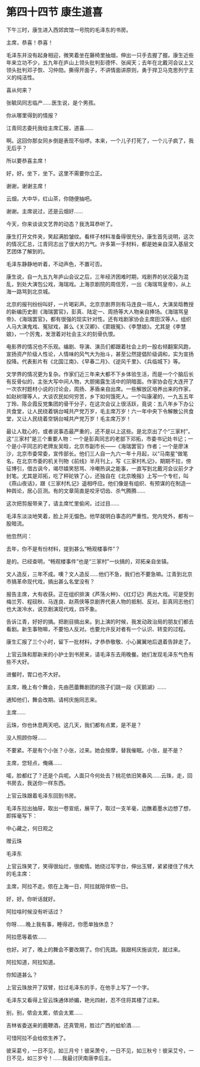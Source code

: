 # 第四十四节 康生道喜

下午三时，康生进入西郊宾馆一号院的毛泽东的书房。

主席，恭喜！恭喜！

毛泽东并没有起身相迎，微笑着坐在藤椅里抽烟，伸出一只手去握了握。康生近些年来立功不少，五九年在庐山上领头批判彭德怀、张闻天；去年在北戴河会议上又领头批判邓子恢、习仲勋。撕得开面子，不讲情面讲原则，勇于捍卫马克思列宁主义的纯洁性。

喜从何来？

张毓凤同志临产……医生说，是个男孩。

你从哪里得到的情报？

江青同志委托我给主席汇报，道喜……

啊。这回你那女同乡倒是表现不俗啰。本来，一个儿子打死了，一个儿子疯了，我无后乎？

所以要恭喜主席！

好，好。坐下，坐下。这里不需要你立正。

谢谢，谢谢主席！

云烟，大中华，红山茶，你随便抽吧。

谢谢。主席说过，还是云烟好……

今天，你来谈谈文艺界的动态？我洗耳恭听了。

康生打开文件夹，笑起满脸皱纹。看样子材料准备得很充分。康生首先说明，这次的情况汇总，江青同志出了很大的力气。许多第一手材料，都是她亲自深入基层文艺团体了解到的。

毛泽东静静地听着，不动声色，不置可否。

康生说，自一九五九年庐山会议之后，三年经济困难时期，戏剧界的状况最为混乱，到处大演包公戏，海瑞戏。上海京剧院的周信芳，一出《海瑞骂皇帝》，从上海一路骂到北京城。

北京的报刊纷纷叫好，一片喝彩声。北京京剧界则有马连良一班人，大演吴晗教授的新编历史剧《海瑞罢官》，彭真、陆定一、周扬等大人物亲自捧场。《海瑞骂皇帝》、《海瑞罢官》，都有很强的现实针对性。还有戏剧家协会主席田汉等人，组织人马大演鬼戏、冤狱戏，甚么《关汉卿》、《窦娥冤》、《李慧娘》。尤其是《李慧娘》，一个厉鬼，发泄着对社会主义的刻骨仇恨。

电影界的情况也不乐观。编剧、导演、演员们都跟着社会上的一股右倾翻案风跑，宣扬资产阶级人性论，人情味的风气大为抬斗，甚至公然提倡阶级调和，实为宣扬投降。代表影片有《北国江南》、《早春二月》、《逆风千里》、《兵临城下》等。

文学界的情况更为复杂。作家们近三年来大都不下乡体验生活，而是一个个脑后长有反骨似的，主张大写中间人物，大胆揭露生活中的阴暗面。作家协会在大连开了一次农村题材小说的讨论会，周扬、茅盾亲自出席。一些解放区培养出来的作家，如赵树理等人，大谈农民如何穷苦，乡下如何饿死人。一个叫康濯的，一九五五年丁玲、陈企霞反党集团的骨干分子，在这次会议上很活跃，竟说：五八年乡下办公共食堂，让人民绕着锅台喊共产党万岁，毛主席万岁！六一年中央下令解散公共食堂，又让人民绕着空锅台喊共产党万岁！毛主席万岁！

最让人耽心的，或者说事态最严重的，还不是以上这些。是北京出了个“三家村”。这“三家村”是三个重要人物：一个是彭真同志的老部下邓拓，市委书记处书记；一个是小平同志的老牌友吴晗，北京市副市长——《海瑞罢官》作者；一个是廖沫沙，北京市委常委，宣传部长。他们三人自一九六一年十月起，以“马南星”做笔名，在北京市委的机关刊物《前线》半月刊上，写《三家村札记》，期期不拉，傍征博引，借古讽今，竭尽嬉笑怒骂、冷嘲热讽之能事，一直写到北戴河会议前夕才封笔。尤其是邓拓，吃了秤砣铁了心，还独自在《北京晚报》上写一个专栏，叫《燕山夜话》，跟《三家村札记》遥相呼应。他们像是有组织、有预谋的在制造一种舆论，居心叵测。有的文章简直是咬牙切齿、杀气腾腾……

这次把剪报带来了，请主席忙里偷闲，过过目……

毛泽东淡淡地笑着，脸上并无愠色。他早就明白事态的严重性。党内党外，都有一股暗流。

他忽然问：

去年，你不是有份材料，提到甚么“畅观楼事件”？

是的。已经查明，“畅观楼事件”也是“三家村”一伙搞的，邓拓亲自坐镇。

文人造反，三年不成。噢？文人造反……他们不急，我们也不要急嘛。江青到北京市搞革命现代戏，搞出甚么名堂没有？

报告主席，大有收获。正在组织排演《芦荡火种》、《红灯记》两出大戏。可是受到梅兰芳、程砚秋、马连良、赵燕侠等京剧界代表人物的抵制、反对。彭真同志他们也大泼冷水，说京剧演现代戏，四不象。

告诉江青，好好的搞。把剧目搞出来。到上演的时候，我发动政治局的朋友们都去看剧。新生事物嘛，不要怕人反对。也要允许反对者有一个认识、转变的过程。

康生汇报了三个小时，留下一批材料，才恭恭敬敬、小心翼翼地后退着告辞走了。

上官云珠和那新来的小护士到书房来，请毛泽东去用晚餐。她们发现毛泽东气色有些不大好。

进餐时，胃口也不大好。

主席，晚上有个舞会，先由芭蕾舞剧团的孩子们跳一段《天鹅湖》……

通知他们，舞会改期。请柯庆施同志来。

主席……

云珠，你也休息两天吧。这几天，我们都有点累，是不是？

没人照顾你呀……

不要紧。不是有个小张？小张，过来。她会按摩，替我催眠。小张，是不是？

主席，您轻点，俺痛……

喏，脸都红了？还是个兵呢。人面只今何处去？桃花依旧笑春风……云珠，走，回书房去，我送你一样东西。

上官云珠跟着毛泽东回到书房。

毛泽东拉出抽屉，取出一卷宣纸，展平了，取过一支羊毫，边醮着墨水边想了想，即挥毫写下：

中心藏之，何日观之

赠云珠

毛泽东

上官云珠笑了，笑得很灿烂，很痴情。她绕过写字台，伸出玉臂，紧紧搂住了伟大的毛主席：

主席，阿拉不走。侬在上海一日，阿拉就陪伴侬一日。

好，好。你听话就好。

阿拉啥时候没有听话过？

你呀……晚上我有事，睡得迟，你愿单独休息？

阿拉愿等着侬……

也好。对了，晚上的舞会不要改期了。你们先跳。我跟柯庆施谈完，就过来。

阿拉知道，阿拉知道。

你知道甚么？

上官云珠放开了双臂，拉过毛泽东的手，在他手上写了一个字。

毛泽东又看得上官云珠通体娇媚，艳光四射，忍不住将其楼了过来。

别，别，侬会太累，侬会太累……

吉林省委送来的鹿鞭酒，还真管用，胜过广西的蛤蚧酒……

可惜阿拉不会给侬生养了。

彼采葛兮，一日不见，如三月兮！彼采萧兮，一日不见，如三秋兮！彼采艾兮，一日不见，如三岁兮！……我最讨厌南唐李后主。
